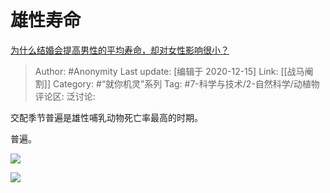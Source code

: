 # 雄性寿命
[为什么结婚会提高男性的平均寿命，却对女性影响很小？](https://www.zhihu.com/question/419812685/answer/1458432914)

> Author: #Anonymity
> Last update: [编辑于 2020-12-15]
> Link: [[战马阉割]]
> Category: #“就你机灵”系列
> Tag: #7-科学与技术/2-自然科学/动植物 
> 评论区:
> 泛讨论:

交配季节普遍是雄性哺乳动物死亡率最高的时期。

普遍。

![](https://pic1.zhimg.com/50/v2-52530620183740a2eca505adbc5c7a6c_hd.jpg?source=1940ef5c)

![](https://pic2.zhimg.com/50/v2-a30c90f9994db877264c93905da627d1_hd.jpg?source=1940ef5c)
